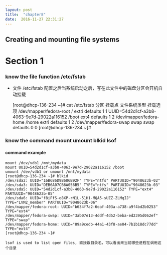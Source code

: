```yaml
---
layout: post
title:  "chapter8"
date:  2016-11-27 22:31:27
---
```


## Creating and mounting file systems

# Section 1

### know the file function /etc/fstab

* 文件 /etc/fstab 配置之后当系统启动之后，写在此文件中的磁盘分区会开机自动挂载

    [root@dhcp-136-234 ~]# cat /etc/fstab 
    分区                   挂载点                 文件系统类型 挂载选项
    /dev/mapper/fedora-root /                       ext4    defaults        1 1
    UUID=54d2d1cf-a3b8-4063-9e7d-29022a116152 /boot ext4    defaults        1 2
    /dev/mapper/fedora-home /home                   ext4    defaults        1 2
    /dev/mapper/fedora-swap swap                    swap    defaults        0 0
    [root@dhcp-136-234 ~]# 

### know the command mount umount blkid lsof

#### command example

    mount /dev/vdb1 /mnt/mydata
    mount UUID=54d2d1cf-a3b8-4063-9e7d-29022a116152 /boot
    umount /dev/vdb1 or umount /mnt/mydata
    [root@dhcp-136-234 ~]# blkid 
    /dev/sda2: UUID="16B686D9B686B92F" TYPE="ntfs" PARTUUID="9048623b-02"
    /dev/sda3: UUID="DEB6A07CB6A056B5" TYPE="ntfs" PARTUUID="9048623b-03"
    /dev/sda5: UUID="54d2d1cf-a3b8-4063-9e7d-29022a116152" TYPE="ext4" PARTUUID="9048623b-05"
    /dev/sda6: UUID="f8iFfS-o8XP-rN1L-51H1-MQA5-sUZZ-ZLMqIJ" TYPE="LVM2_member" PARTUUID="9048623b-06"
    /dev/mapper/fedora-root: UUID="b634f7a2-6eaf-403a-a738-a9f4bd2b0253" TYPE="ext4"
    /dev/mapper/fedora-swap: UUID="3ab07e13-4ddf-4d52-beba-ed2395d062ef" TYPE="swap"
    /dev/mapper/fedora-home: UUID="89a9cedb-44a1-43f8-ae04-7b1b18dc77dd" TYPE="ext4"
    [root@dhcp-136-234 ~]# 
    
    lsof is used to list open files, 直接跟目录名，可以看出来当前哪些进程在调用这个目录
